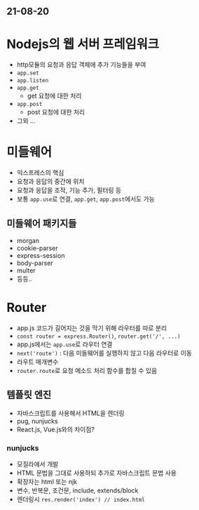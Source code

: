 
## 21-08-20

# Nodejs의 웹 서버 프레임워크
- http모듈의 요청과 응답 객체에 추가 기능들을 부여
- `app.set`
- `app.listen`
- `app.get`
  - get 요청에 대한 처리
- `app.post`
  - post 요청에 대한 처리
- 그외 ...


# 미들웨어
- 익스프레스의 핵심
- 요청과 응답의 중간에 위치
- 요청과 응답을 조작, 기능 추가, 필터링 등
- 보통 `app.use`로 연결, `app.get`, `app.post`에서도 가능

## 미들웨어 패키지들
- morgan
- cookie-parser
- express-session
- body-parser
- multer
- 등등..

# Router
- app.js 코드가 길어지는 것을 막기 위해 라우터를 따로 분리
- `const router = express.Router()`, `router.get('/', ...)`
- app.js에서는 `app.use`로 라우터 연결
- `next('route')` : 다음 미들웨어를 실행하지 않고 다음 라우터로 이동
- 라우트 매개변수
- `router.route`로 요청 메소드 처리 함수를 합칠 수 있음

## 템플릿 엔진
- 자바스크립트를 사용해서 HTML을 렌더링
- pug, nunjucks
- React.js, Vue.js와의 차이점?

### nunjucks
- 모질라에서 개발
- HTML 문법을 그대로 사용하되 추가로 자바스크립트 문법 사용
- 확장자는 html 또는 njk
- 변수, 반복문, 조건문, include, extends/block 
- 렌더링시 `res.render('index') // index.html`